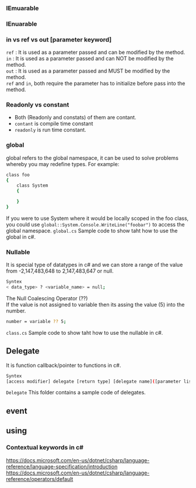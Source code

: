 ### IEmuarable

### IEnuarable

### in vs ref vs out [parameter keyword]
`ref` : It is used as a parameter passed and can be modified by the method.  
`in` : It is used as a parameter passed and can NOT be modified by the method.  
`out` : It is used as a parameter passed and MUST be modified by the method.  
`ref` and `in`, both require the parameter has to initialize before pass into the method.

### Readonly vs constant

- Both (Readonly and constats) of them  are contant.
- `contant` is compile time constant
- `readonly` is run time constant. 

### global

global refers to the global namespace, it can be used to solve problems whereby you may redefine types. For example:
```sh
class foo
{
    class System
    {

    }
}
```
If you were to use System where it would be locally scoped in the foo class, you could use 
`global::System.Console.WriteLine("foobar")` to access the global namespace.
`global.cs` Sample code to show taht how to use the global in c#.  

### Nullable

It is special type of  datatypes in c# and we can store a range of the value from -2,147,483,648 to 2,147,483,647 or null.  
```sh
Syntex
< data_type> ? <variable_name> = null;
```

The Null Coalescing Operator (??)  
If the value is not assigned to variable then its assing the value (5) into the number.  
```sh
number = variable ?? 5;
```
`class.cs` Sample code to show taht how to use the nullable in c#.  

## Delegate 
It is function callback/pointer to functions in c#. 
```sh
Syntex
[access modifier] delegate [return type] [delegate name]([parameter list])
```
`Delegate` This folder contains a sample code of delegates.


## event

## using


### Contextual keywords in c#


https://docs.microsoft.com/en-us/dotnet/csharp/language-reference/language-specification/introduction
https://docs.microsoft.com/en-us/dotnet/csharp/language-reference/operators/default

